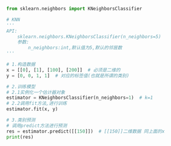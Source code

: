 
<BlogInfo id="611" title="3.KNN算法API的使用" author="白日梦想猿" pv=0 read_times=0 pre_cost_time=0分23秒 category="K近邻" tag_list="['K近邻']" create_time="2021.08.29 10:36:59" update_time="2021.08.29 10:49:38" />

```python
from sklearn.neighbors import KNeighborsClassifier

# KNN
'''
API:
    sklearn.neighbors.KNeighborsClassifier(n_neighbors=5)
    参数:
        n_neighbors:int,默认值为5,默认的邻居数
'''

# 1.构造数据
x = [[0], [1], [100], [200]]  # 必须是二维的
y = [0, 0, 1, 1]  # 对应的标签值(也就是所谓的类别)

# 2.训练模型
# 2.1实例化一个估计器对象
estimator = KNeighborsClassifier(n_neighbors=1)  # k=1
# 2.2调用fit方法,进行训练
estimator.fit(x, y)

# 3.类别预测
# 调用predict方法进行预测
res = estimator.predict([[150]])  # [[150]]二维数据 同上面的x
print(res)

```
